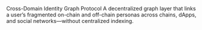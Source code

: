 Cross-Domain Identity Graph Protocol
A decentralized graph layer that links a user’s fragmented on-chain and off-chain personas across chains, dApps, and social networks—without centralized indexing.
